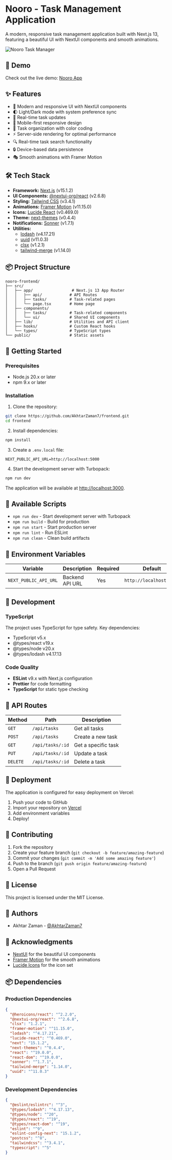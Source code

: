 # Nooro - Task Management Application

A modern, responsive task management application built with Next.js 13, featuring a beautiful UI with NextUI components and smooth animations.

![Nooro Task Manager](https://github.com/user-attachments/assets/0d3a8c44-3759-45c0-bde7-a64a50b724ac)

## 🚀 Demo

Check out the live demo: [Nooro App](https://nooro-tasks.vercel.app)

## ✨ Features

- 🎨 Modern and responsive UI with NextUI components
- 🌓 Light/Dark mode with system preference sync
- 🔄 Real-time task updates
- 📱 Mobile-first responsive design
- 🎯 Task organization with color coding
- ⚡ Server-side rendering for optimal performance
- 🔍 Real-time task search functionality
- 🔒 Device-based data persistence
- 🎭 Smooth animations with Framer Motion

## 🛠️ Tech Stack

- **Framework:** [Next.js](https://nextjs.org/) (v15.1.2)
- **UI Components:** [@nextui-org/react](https://nextui.org/) (v2.6.8)
- **Styling:** [Tailwind CSS](https://tailwindcss.com/) (v3.4.1)
- **Animations:** [Framer Motion](https://www.framer.com/motion/) (v11.15.0)
- **Icons:** [Lucide React](https://lucide.dev/) (v0.469.0)
- **Theme:** [next-themes](https://github.com/pacocoursey/next-themes) (v0.4.4)
- **Notifications:** [Sonner](https://sonner.emilkowal.ski/) (v1.7.1)
- **Utilities:** 
  - [lodash](https://lodash.com/) (v4.17.21)
  - [uuid](https://github.com/uuidjs/uuid) (v11.0.3)
  - [clsx](https://github.com/lukeed/clsx) (v1.2.1)
  - [tailwind-merge](https://github.com/dcastil/tailwind-merge) (v1.14.0)

## 📦 Project Structure

```
nooro-frontend/
├── src/
│   ├── app/                 # Next.js 13 App Router
│   │   ├── api/            # API Routes
│   │   ├── tasks/          # Task-related pages
│   │   └── page.tsx        # Home page
│   ├── components/
│   │   ├── tasks/          # Task-related components
│   │   └── ui/             # Shared UI components
│   ├── lib/                # Utilities and API client
│   ├── hooks/              # Custom React hooks
│   └── types/              # TypeScript types
└── public/                 # Static assets
```

## 🚀 Getting Started

### Prerequisites

- Node.js 20.x or later
- npm 9.x or later

### Installation

1. Clone the repository:
```bash
git clone https://github.com/AkhtarZaman7/frontend.git
cd frontend
```

2. Install dependencies:
```bash
npm install
```

3. Create a `.env.local` file:
```env
NEXT_PUBLIC_API_URL=http://localhost:5000
```

4. Start the development server with Turbopack:
```bash
npm run dev
```

The application will be available at [http://localhost:3000](http://localhost:3000).

## 📜 Available Scripts

- `npm run dev` - Start development server with Turbopack
- `npm run build` - Build for production
- `npm run start` - Start production server
- `npm run lint` - Run ESLint
- `npm run clean` - Clean build artifacts

## 🔧 Environment Variables

| Variable | Description | Required | Default |
|----------|-------------|----------|---------|
| `NEXT_PUBLIC_API_URL` | Backend API URL | Yes | `http://localhost:5000` |

## 🧪 Development

### TypeScript

The project uses TypeScript for type safety. Key dependencies:
- TypeScript v5.x
- @types/react v19.x
- @types/node v20.x
- @types/lodash v4.17.13

### Code Quality

- **ESLint** v9.x with Next.js configuration
- **Prettier** for code formatting
- **TypeScript** for static type checking

## 📝 API Routes

| Method | Path | Description |
|--------|------|-------------|
| `GET` | `/api/tasks` | Get all tasks |
| `POST` | `/api/tasks` | Create a new task |
| `GET` | `/api/tasks/:id` | Get a specific task |
| `PUT` | `/api/tasks/:id` | Update a task |
| `DELETE` | `/api/tasks/:id` | Delete a task |

## 🧪 Deployment

The application is configured for easy deployment on Vercel:

1. Push your code to GitHub
2. Import your repository on [Vercel](https://vercel.com)
3. Add environment variables
4. Deploy!

## 🤝 Contributing

1. Fork the repository
2. Create your feature branch (`git checkout -b feature/amazing-feature`)
3. Commit your changes (`git commit -m 'Add some amazing feature'`)
4. Push to the branch (`git push origin feature/amazing-feature`)
5. Open a Pull Request

## 📄 License

This project is licensed under the MIT License.

## 👥 Authors

- Akhtar Zaman - [@AkhtarZaman7](https://github.com/AkhtarZaman7)

## 🙏 Acknowledgments

- [NextUI](https://nextui.org/) for the beautiful UI components
- [Framer Motion](https://www.framer.com/motion/) for the smooth animations
- [Lucide Icons](https://lucide.dev/) for the icon set

## 📦 Dependencies

### Production Dependencies
```json
{
  "@heroicons/react": "^2.2.0",
  "@nextui-org/react": "^2.6.8",
  "clsx": "1.2.1",
  "framer-motion": "^11.15.0",
  "lodash": "^4.17.21",
  "lucide-react": "^0.469.0",
  "next": "15.1.2",
  "next-themes": "^0.4.4",
  "react": "^19.0.0",
  "react-dom": "^19.0.0",
  "sonner": "^1.7.1",
  "tailwind-merge": "1.14.0",
  "uuid": "^11.0.3"
}
```

### Development Dependencies
```json
{
  "@eslint/eslintrc": "^3",
  "@types/lodash": "^4.17.13",
  "@types/node": "^20",
  "@types/react": "^19",
  "@types/react-dom": "^19",
  "eslint": "^9",
  "eslint-config-next": "15.1.2",
  "postcss": "^8",
  "tailwindcss": "^3.4.1",
  "typescript": "^5"
}
```
